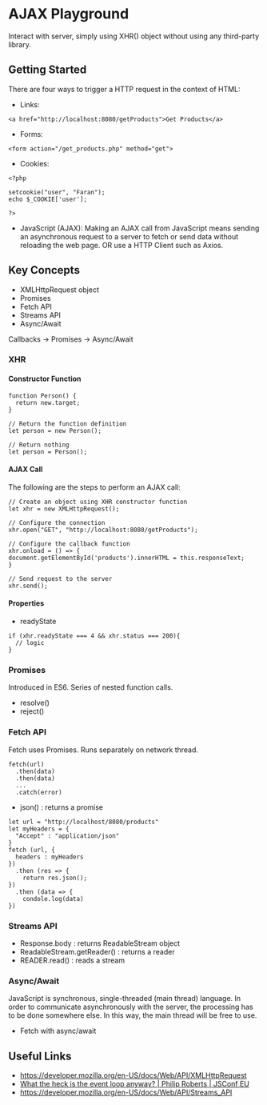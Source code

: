# AJAX Playground
Interact with server, simply using XHR() object without using any third-party library.

## Getting Started
There are four ways to trigger a HTTP request in the context of HTML:
- Links:
```
<a href="http://localhost:8080/getProducts">Get Products</a> 
```
- Forms:
```
<form action="/get_products.php" method="get">
```

- Cookies:
```
<?php

setcookie("user", "Faran");
echo $_COOKIE['user'];

?>
```

- JavaScript (AJAX):
Making an AJAX call from JavaScript means sending an asynchronous request to a server to fetch or send data without reloading the web page. OR use a HTTP Client such as Axios.

## Key Concepts
- XMLHttpRequest object
- Promises
- Fetch API
- Streams API
- Async/Await

Callbacks -> Promises -> Async/Await
  
### XHR
#### Constructor Function
```
function Person() {
  return new.target;
}

// Return the function definition
let person = new Person();

// Return nothing
let person = Person();
```

#### AJAX Call
The following are the steps to perform an AJAX call:
```
// Create an object using XHR constructor function
let xhr = new XMLHttpRequest();

// Configure the connection
xhr.open("GET", "http://localhost:8080/getProducts");

// Configure the callback function
xhr.onload = () => {
document.getElementById('products').innerHTML = this.responseText;
}

// Send request to the server
xhr.send();
```
#### Properties
- readyState
```
if (xhr.readyState === 4 && xhr.status === 200){
  // logic
}
```

### Promises
Introduced in ES6. Series of nested function calls.
- resolve()
- reject()

### Fetch API
Fetch uses Promises. Runs separately on network thread. 
```
fetch(url)
  .then(data)
  .then(data)
  ...
  .catch(error)
```
- json() : returns a promise
```
let url = "http://localhost/8080/products"
let myHeaders = {
  "Accept" : "application/json"
}
fetch (url, {
  headers : myHeaders
})
  .then (res => {
    return res.json();
})
  .then (data => {
    condole.log(data)
})
```

### Streams API
- Response.body : returns ReadableStream object
- ReadableStream.getReader() : returns a reader
- READER.read() : reads a stream

### Async/Await
JavaScript is synchronous, single-threaded (main thread) language. In order to communicate asynchronously with the server, the processing has to be done somewhere else. In this way, the main thread will be free to use.
- Fetch with async/await

## Useful Links
- https://developer.mozilla.org/en-US/docs/Web/API/XMLHttpRequest
- [What the heck is the event loop anyway? | Philip Roberts | JSConf EU](https://youtu.be/8aGhZQkoFbQ?si=iZkOZ_vSr5RFWqWe)
- https://developer.mozilla.org/en-US/docs/Web/API/Streams_API
